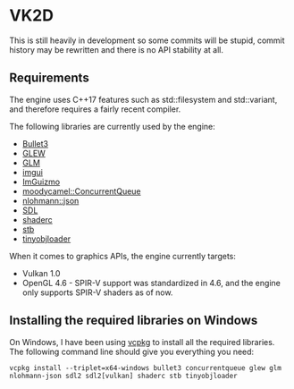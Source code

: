# VK2D
This is still heavily in development so some commits will be stupid, commit history may be rewritten and there is no API stability at all.

## Requirements
The engine uses C++17 features such as std::filesystem and std::variant, and therefore requires a fairly recent compiler.

The following libraries are currently used by the engine:

* [Bullet3](https://github.com/bulletphysics/bullet3)
* [GLEW](http://glew.sourceforge.net/)
* [GLM](https://github.com/g-truc/glm)
* [imgui](https://github.com/ocornut/imgui)
* [ImGuizmo](https://github.com/CedricGuillemet/ImGuizmo)
* [moodycamel::ConcurrentQueue](https://github.com/cameron314/concurrentqueue)
* [nlohmann::json](https://github.com/nlohmann/json)
* [SDL](https://www.libsdl.org/index.php)
* [shaderc](https://github.com/google/shaderc)
* [stb](https://github.com/nothings/stb)
* [tinyobjloader](https://github.com/syoyo/tinyobjloader)

When it comes to graphics APIs, the engine currently targets:

* Vulkan 1.0
* OpenGL 4.6 - SPIR-V support was standardized in 4.6, and the engine only supports SPIR-V shaders as of now.

## Installing the required libraries on Windows
On Windows, I have been using [vcpkg](https://github.com/Microsoft/vcpkg) to install all the required libraries. The following command line should give you everything you need:
```
vcpkg install --triplet=x64-windows bullet3 concurrentqueue glew glm nlohmann-json sdl2 sdl2[vulkan] shaderc stb tinyobjloader
```
